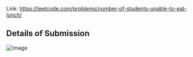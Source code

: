 Link: https://leetcode.com/problems/number-of-students-unable-to-eat-lunch/
## Details of Submission
![image](https://github.com/mgalang229/LeetCode-Number-of-Students-Unable-to-Eat-Lunch/assets/51401355/364359fa-5f90-4437-a2dc-d52ca01306e2)
